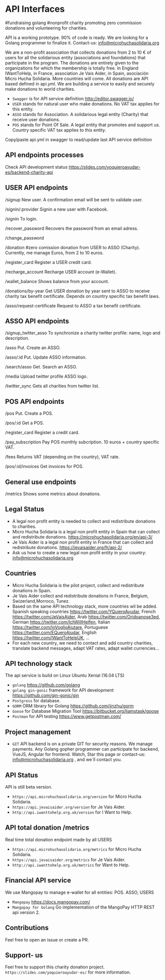 # API Interfaces
#fundraising golang #nonprofit charity promoting zero commission donations and volunteering for charities.

API is a working prototype. 90% of code is ready. We are looking for a Golang programmer to finalize it. Contact-us: info@microhuchasolidaria.org 

We are a non-profit association that collects donations from 2 to 10 € of users for all the solidarious entity (associations and foundations) that participate in the program. The donations are entirely given to the organizations for which the membership is totally free.
In England IWantToHelp, in France, association Je Vais Aider, in Spain, asociación Micro Hucha Solidaria. More countries will come.
All donations are API based defined in api.yml. We are building a service to easily and securely make donations to world charities.

- `Swagger` is for API service definition http://editor.swagger.io/
- `USER` stands for natural user who make donations. No VAT tax applies for this entity.
- `ASSO` stands for Association. A solidarious legal entity (Charity) that receive user donations.
- `POS` stands for Point Of Sale. A legal entity that promotes and support us. Country specific VAT tax applies to this entity.

Copy/paste   api.yml in swagger to read/update last API service definition

## API endpoints processes
Check API development status
https://slides.com/yoquieroayudar-es/backend-charity-api

## USER API endpoints
/signup     New user. A confirmation email will be sent to validate user.

/signin/:provider Signin a new user with Facebook.

/signin To login.

/recover_password  Recovers the password from an email adress.

/change_password

/donation  #zero comission donation from USER to ASSO (Charity). Currently, me manage Euros, from 2 to 10 euros.

/register_card  Register a USER credit card.

/recharge_account  Recharge USER account (e-Wallet).

/wallet_balance  Shows balance from your account.

/donations/by-year Get USER donation by year sent to ASSO to receive charity tax benefit certificate. Depends on country specific tax benefit laws.

/asso/request-certificate  Request to ASSO a tax benefit certificate.

## ASSO API endpoints
/signup_twitter_asso  To synchronize a charity twitter profile: name, logo and description.

/asso       Put. Create an ASSO.

/asso/:id   Put. Update ASSO information.

/search/asso  Get. Search an ASSO.

/media  Upload twitter profile ASSO logo.

/twitter_sync  Gets all charities from twitter list.

## POS API endpoints
/pos   Put. Create a POS. 

/pos/:id  Get a POS. 

/register_card  Register a credit card.

/pay_subscription  Pay POS monthly subcription. 10 euros + country specific VAT.

/fees  Returns VAT (depending on the country), VAT rate.

/pos/:id/invoices   Get invoices for POS.

## General use endpoints
/metrics Shows some metrics about donations.

## Legal Status
- A legal non profit entity is needed to collect and redistribute donations to charities.
- Micro Hucha Solidaria is a legal non profit entity in Spain that can collect and redistribute donations.  https://microhuchasolidaria.org/en/api-3/
- Je Vais Aider is a legal non profit entity in France that can collect and redistribute donations. https://jevaisaider.org/fr/api-2/
- Ask us how to create a new legal non profit entity in your country: info@microhuchasolidaria.org

## Countries
- Micro Hucha Solidaria is the pilot project, collect and redistribute donations in Spain.
- Je Vais Aider collect and redistribute donations in France, Belgium, Swizerland,Morroco, Tunez.
- Based on the same API technology stack, more countries wil be added. Spanish speaking countries https://twitter.com/YQuieroAyudar, French  https://twitter.com/JeVaisAider, Arab https://twitter.com/Oridoanose3ed, German https://twitter.com/IchWillHelfen, Italian https://twitter.com/IoVoglioAiutare, Portuguese https://twitter.com/EQueroAjudar, English https://twitter.com/IWantToHelpUK,  ...
- For each new country, we need to contact and add country charities, translate backend messages, adapt VAT rates, adapt wallet currencies...

## API technology stack
The api service is build on Linux Ubuntu Xenial (16.04 LTS)
- `golang`   https://github.com/golang
- `golang gin-gonic` framework for API development  https://github.com/gin-gonic/gin
- `Postgress` for database.
- `GORM` ORM library for Golang  https://github.com/jinzhu/gorm
- `Goose` for Database Migration Tool  https://bitbucket.org/liamstask/goose
- `Postman` for API testing  https://www.getpostman.com/

## Project management
- `GIT` API backend is on a private GIT for security reasons. We manage payments.
Any Golang gopher programmer can participate for backend, VueJS, Angular for frontend. Watch, Star this page or contact-us: info@microhuchasolidaria.org ,  and we´ll contact you.

## API Status
API is still beta version. 
- `https://api.microhuchasolidaria.org/version` for Micro Hucha Solidaria.
- `https://api.jevaisaider.org/version` for Je Vais Aider.
- `http://api.iwanttohelp.org.uk/version` for I Want to Help.

## API total donation /metrics
Real time total donation endpoint made by all USERS
- `https://api.microhuchasolidaria.org/metrics` for Micro Hucha Solidaria.
- `https://api.jevaisaider.org/metrics` for Je Vais Aider.
- `http://api.iwanttohelp.org.uk/metrics` for  Want to Help.

## Financial API service
We use Mangopay to manage e-wallet for all entities: POS. ASSO, USERS
- `Mangopay` https://docs.mangopay.com/
- `Mangopay for Golang` Go implementation of the MangoPay HTTP REST api version 2.

## Contributions
Feel free to open an issue or create a PR.

## Support- us
Feel free to support this charity donation project. ```https://slides.com/yoquieroayudar-es/``` for more information.

